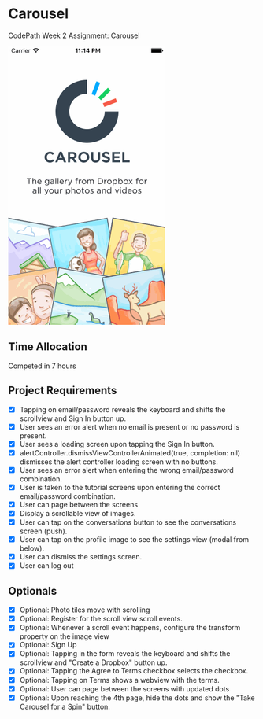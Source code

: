 # Carousel
CodePath Week 2 Assignment: Carousel

![alt tag](https://github.com/dnosk/Carousel/blob/master/Carousel%20Demo.gif)

Time Allocation
--------------
Competed in 7 hours

Project Requirements
--------------
- [x] Tapping on email/password reveals the keyboard and shifts the scrollview and Sign In button up.
- [x] User sees an error alert when no email is present or no password is present.
- [x] User sees a loading screen upon tapping the Sign In button.
- [x] alertController.dismissViewControllerAnimated(true, completion: nil) dismisses the alert controller loading screen with no buttons.
- [x] User sees an error alert when entering the wrong email/password combination.
- [x] User is taken to the tutorial screens upon entering the correct email/password combination.
- [x] User can page between the screens
- [x] Display a scrollable view of images.
- [x] User can tap on the conversations button to see the conversations screen (push).
- [x] User can tap on the profile image to see the settings view (modal from below).
- [x] User can dismiss the settings screen.
- [x] User can log out

Optionals
--------------
- [x] Optional: Photo tiles move with scrolling
- [x] Optional: Register for the scroll view scroll events.
- [x] Optional: Whenever a scroll event happens, configure the transform property on the image view
- [x] Optional: Sign Up
- [x] Optional: Tapping in the form reveals the keyboard and shifts the scrollview and "Create a Dropbox" button up.
- [x] Optional: Tapping the Agree to Terms checkbox selects the checkbox.
- [x] Optional: Tapping on Terms shows a webview with the terms.
- [x] Optional: User can page between the screens with updated dots
- [x] Optional: Upon reaching the 4th page, hide the dots and show the "Take Carousel for a Spin" button.
